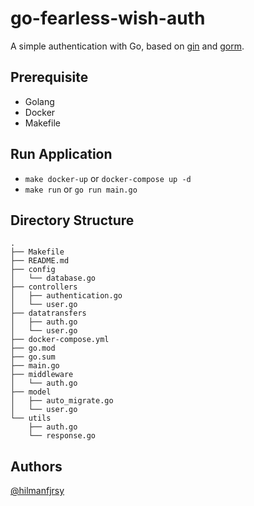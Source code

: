 # go-fearless-wish-auth

A simple authentication with Go, based on [gin](https://github.com/gin-gonic/gin) and [gorm](https://github.com/go-gorm/gorm).

## Prerequisite
- Golang
- Docker
- Makefile

## Run Application
- `make docker-up` or `docker-compose up -d`
- `make run` or `go run main.go`

## Directory Structure

```
.
├── Makefile
├── README.md
├── config
│   └── database.go
├── controllers
│   ├── authentication.go
│   └── user.go
├── datatransfers
│   ├── auth.go
│   └── user.go
├── docker-compose.yml
├── go.mod
├── go.sum
├── main.go
├── middleware
│   └── auth.go
├── model
│   ├── auto_migrate.go
│   └── user.go
└── utils
    ├── auth.go
    └── response.go
```

## Authors
[@hilmanfjrsy](https://github.com/hilmanfjrsy)